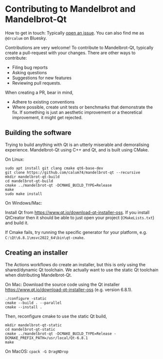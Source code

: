 # Contributing to Mandelbrot and Mandelbrot-Qt

How to get in touch: Typically [open an issue](https://github.com/calum74/mandelbrot-qt/issues/new). You can also find me as `@drcalum` on Bluesky.

Contributions are very welcome! To contribute to Mandelbrot-Qt, typically create a pull-request with your changes. There are other ways to contribute:

- Filing bug reports
- Asking questions
- Suggestions for new features
- Reviewing pull requests.

When creating a PR, bear in mind,

- Adhere to existing conventions
- Where possible, create unit tests or benchmarks that demonstrate the fix. If something is just an aesthetic improvement or a theoretical improvement, it might get rejected.

## Building the software

Trying to build anything with Qt is an utterly miserable and demoralising experience. Mandelbrot-Qt using C++ and Qt, and is built using CMake.

On Linux:

```
sudo apt install git clang cmake qt6-base-dev
git clone https://github.com/calum74/mandelbrot-qt --recursive
mkdir mandelbrot-qt-build
cd mandelbrot-qt-build
cmake ../mandelbrot-qt -DCMAKE_BUILD_TYPE=Release
make
sudo make install
```

On Windows/Mac:

Install Qt from https://www.qt.io/download-qt-installer-oss. If you install QtCreator then it should be able to just open your project (`CMakeLists.txt`) and build it.

If Cmake fails, try running the specific generator for your platform, e.g. `C:\Qt\6.8.1\msvc2022_64\bin\qt-cmake`.

## Creating an installer

The Actions workflows do create an installer, but this is only using the shared/dynamic Qt toolchain. We actually want to use the static Qt toolchain when distributing Mandelbrot-Qt.

On Mac: Download the source code using the Qt installer https://www.qt.io/download-qt-installer-oss (e.g. version 6.8.1). 

```
./configure -static
cmake --build . --parallel
cmake --install .
```

Then, reconfigure cmake to use the static Qt build,

```
mkdir mandelbrot-qt-static
cd mandelbrot-qt-static
cmake ../mandelbrot-qt -DCMAKE_BUILD_TYPE=Release -DCMAKE_PREFIX_PATH=/usr/local/Qt-6.8.1
make
```

On MacOS: `cpack -G DragNDrop`
